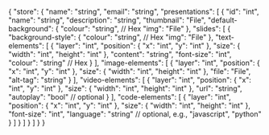 {
  "store": {
    "name": "string",
    "email": "string",
    "presentations": [
      {
        "id": "int",
        "name": "string",
        "description": "string",
        "thumbnail": "File",
        "default-background": {
          "colour": "string", // Hex
          "img": "File"
        },
        "slides": [
          {
            "background-style": {
              "colour": "string", // Hex
              "img": "File"
            },
            "text-elements": [
              {
                "layer": "int",
                "position": {
                  "x": "int",
                  "y": "int"
                },
                "size": {
                  "width": "int",
                  "height": "int"
                },
                "content": "string",
                "font-size": "int",
                "colour": "string" // Hex
              }
            ],
            "image-elements": [
              {
                "layer": "int",
                "position": {
                  "x": "int",
                  "y": "int"
                },
                "size": {
                  "width": "int",
                  "height": "int"
                },
                "file": "File",
                "alt-tag": "string"
              }
            ],
            "video-elements": [
              {
                "layer": "int",
                "position": {
                  "x": "int",
                  "y": "int"
                },
                "size": {
                  "width": "int",
                  "height": "int"
                },
                "url": "string",
                "autoplay": "bool" // optional
              }
            ],
            "code-elements": [
              {
                "layer": "int",
                "position": {
                  "x": "int",
                  "y": "int"
                },
                "size": {
                  "width": "int",
                  "height": "int"
                },
                "font-size": "int",
                "language": "string" // optional, e.g., "javascript", "python"
              }
            ]
          }
        ]
      }
    ]
  }
}
